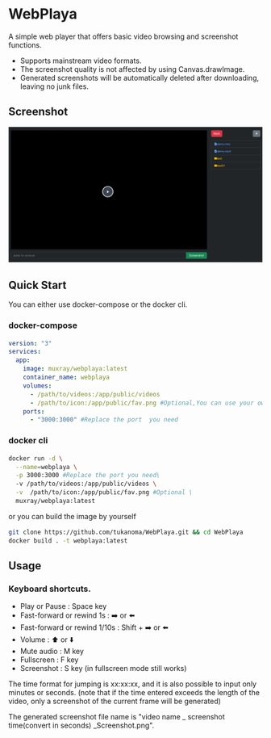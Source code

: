 # WebPlaya
A simple web player that offers basic video  browsing and screenshot functions.

- Supports mainstream video formats.
- The screenshot quality is not affected by using Canvas.drawImage.
- Generated screenshots will be automatically deleted after downloading, leaving no junk files.


## Screenshot

![](screenshot.webp)


## Quick Start

You can either use docker-compose or the docker cli.

### docker-compose

```yaml
version: "3"
services:
  app:
    image: muxray/webplaya:latest
    container_name: webplaya
    volumes:
      - /path/to/videos:/app/public/videos
      - /path/to/icon:/app/public/fav.png #Optional,You can use your own image as the favicon.
    ports:
      - "3000:3000" #Replace the port  you need
```

### docker cli

```bash
docker run -d \
  --name=webplaya \
  -p 3000:3000 #Replace the port you need\
  -v /path/to/videos:/app/public/videos \
  -v  /path/to/icon:/app/public/fav.png #Optional \
  muxray/webplaya:latest
```

or you can build the image by yourself

```bash
git clone https://github.com/tukanoma/WebPlaya.git && cd WebPlaya
docker build . -t webplaya:latest
```
## Usage

### Keyboard shortcuts.

- Play or Pause : Space key
- Fast-forward or rewind 1s :  ➡️ or ⬅️
- Fast-forward or rewind 1/10s : Shift + ➡️ or ⬅️
- Volume : ⬆️ or ⬇️
- Mute audio :  M key
- Fullscreen : F key
- Screenshot : S key (in fullscreen mode still works)

The time format for jumping is xx:xx:xx, and it is also possible to input only minutes or seconds.
(note that if the time entered exceeds the length of the video, only a screenshot of the current frame will be generated)

The generated screenshot file name is "video name _ screenshot time(convert in seconds) _Screenshot.png".

